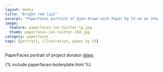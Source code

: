 ```yaml
---
layout: media
title: "Bright red lips"
excerpt: "PaperFaces portrait of @jen drawn with Paper by 53 on an iPad."
image: 
  feature: paperfaces-jen-twitter-lg.jpg
  thumb: paperfaces-jen-twitter-150.jpg
category: paperfaces
tags: [portrait, illustration, paper by 53]
---
```


PaperFaces portrait of project donator [@jen](http://twitter.com/jen).

{% include paperfaces-boilerplate.html %}